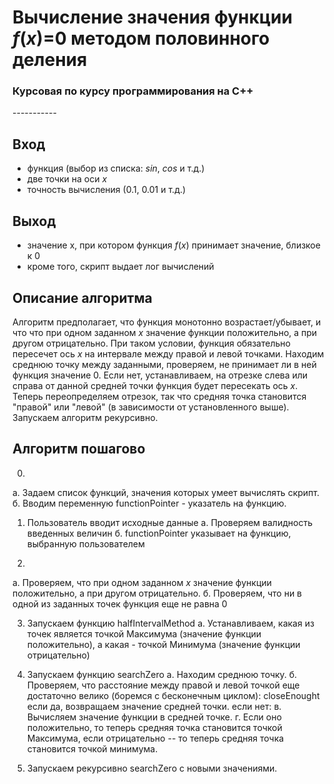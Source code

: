 <h1>Вычисление значения функции <em>f</em>(<em>x</em>)=0 методом половинного деления </h1>
<h3>Курсовая по курсу программирования на С++</h3>
 -----------

<h2>Вход</h2>
<ul>
<li>функция (выбор из списка: <em>sin</em>, <em>cos</em> и т.д.)</li>
<li>две точки на оси <em>x</em></li>
<li>точность вычисления (0.1, 0.01 и т.д.)</li>
</ul>

<h2>Выход</h2>
<ul>
<li>значение x, при котором функция <em>f</em>(<em>x</em>) принимает значение, близкое к 0</li>
<li>кроме того, скрипт выдает лог вычислений</li>
</ul>

<h2>Описание алгоритма</h2>
Алгоритм предполагает, что функция монотонно возрастает/убывает, и что что при одном заданном <em>x</em> значение функции 
положительно, а при другом отрицательно. При таком условии, функция обязательно пересечет ось <em>x</em> на интервале
между правой и левой точками.
Находим среднюю точку между заданными, проверяем, не принимает ли в ней функция значение 0.
Если нет, устанавливаем, на отрезке слева или справа от данной средней точки функция будет пересекать ось <em>x</em>.
Теперь переопределяем отрезок, так что средняя точка становится "правой" или "левой" (в зависимости от установленного выше).
Запускаем алгоритм рекурсивно.

<strong>Алгоритм пошагово</strong>  
 -----------
0.
а. Задаем список функций, значения которых умеет вычислять скрипт.
б. Вводим переменную functionPointer - указатель на функцию.

1. Пользователь вводит исходные данные
а. Проверяем валидность введенных величин
б. functionPointer указывает на функцию, выбранную пользователем

2. 
а. Проверяем, что при одном заданном <em>x</em> значение функции положительно, а при другом отрицательно.
б. Проверяем, что ни в одной из заданных точек функция еще не равна 0

3. Запускаем функцию halfIntervalMethod
a. Устанавливаем, какая из точек является точкой Максимума (значение функции положительно), а какая - точкой Минимума (значение функции отрицательно) 

4. Запускаем функцию searchZero
а. Находим среднюю точку.
б. Проверяем, что расстояние между правой и левой точкой еще достаточно велико (боремся с бесконечным циклом): closeEnought
   если да, возвращаем значение средней точки.
   если нет:
в. Вычисляем значение функции в средней точке. 
г. Если оно положительно, то теперь средняя точка становится точкой Максимума,
   если отрицательно -- то теперь средняя точка становится точкой минимума.
   
5. Запускаем рекурсивно searchZero с новыми значениями.
